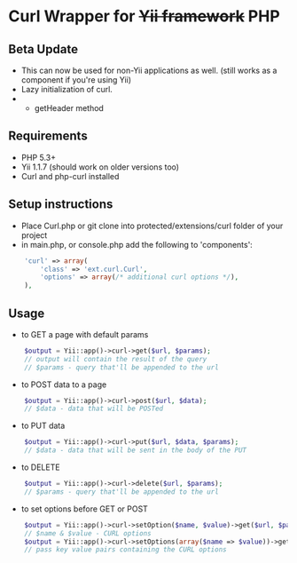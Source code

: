 # Curl Wrapper for ~~Yii framework~~ PHP

## Beta Update
* This can now be used for non-Yii applications as well. (still works as a component if you're using Yii)
* Lazy initialization of curl.
* + getHeader method


## Requirements
* PHP 5.3+
* Yii 1.1.7 (should work on older versions too)
* Curl and php-curl installed

## Setup instructions

* Place Curl.php or git clone into protected/extensions/curl folder of your project
* in main.php, or console.php add the following to 'components':


```php
	'curl' => array(
		'class' => 'ext.curl.Curl',
		'options' => array(/* additional curl options */),
	),
```


## Usage
* to GET a page with default params

```php
	$output = Yii::app()->curl->get($url, $params);
	// output will contain the result of the query
	// $params - query that'll be appended to the url
```


* to POST data to a page

```php
	$output = Yii::app()->curl->post($url, $data);
	// $data - data that will be POSTed

```


* to PUT data 

```php
	$output = Yii::app()->curl->put($url, $data, $params);
	// $data - data that will be sent in the body of the PUT

```

* to DELETE 

```php
	$output = Yii::app()->curl->delete($url, $params);
	// $params - query that'll be appended to the url

```


* to set options before GET or POST

```php
	$output = Yii::app()->curl->setOption($name, $value)->get($url, $params);
	// $name & $value - CURL options
	$output = Yii::app()->curl->setOptions(array($name => $value))->get($get, $params);
	// pass key value pairs containing the CURL options
```

